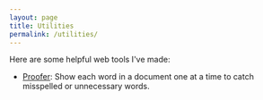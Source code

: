 ```yaml
---
layout: page
title: Utilities
permalink: /utilities/
---
```

Here are some helpful web tools I've made:

- [Proofer](/Utilities/Proofer.html): Show each word in a document one at a time to catch misspelled or unnecessary words.
